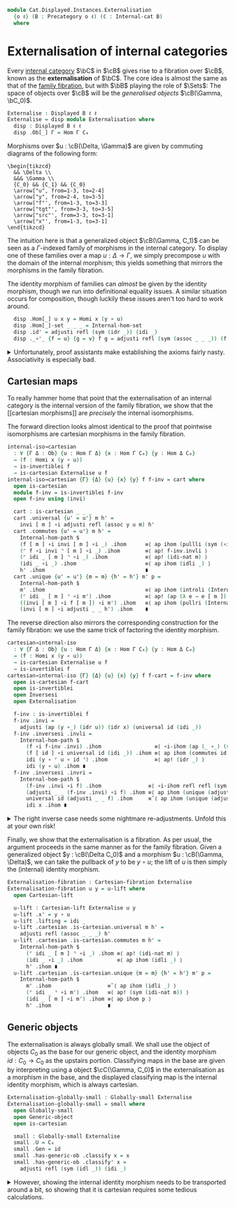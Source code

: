 <!--
```agda
open import Cat.Displayed.GenericObject
open import Cat.Displayed.Cartesian
open import Cat.Displayed.Base
open import Cat.Internal.Base using (Internal-cat)
open import Cat.Prelude

import Cat.Internal.Reasoning
import Cat.Internal.Morphism
import Cat.Internal.Base
import Cat.Reasoning
```
-->

```agda
module Cat.Displayed.Instances.Externalisation
  {o ℓ} (B : Precategory o ℓ) (ℂ : Internal-cat B)
  where
```

<!--
```agda
open Cat.Reasoning B
open Cat.Internal.Base B
open Cat.Internal.Reasoning ℂ
open Cat.Internal.Morphism ℂ
open Displayed
open Internal-hom
```
-->

# Externalisation of internal categories

Every [internal category] $\bC$ in $\cB$ gives rise to a fibration over
$\cB$, known as the **externalisation** of $\bC$. The core idea is
almost the same as that of the [family fibration], but with $\bB$
playing the role of $\Sets$: The space of objects over $\cB$ will be the
_generalised objects_ $\cB(\Gamma, \bC_0)$.

[internal category]: Cat.Internal.Base.html

```agda
Externalise : Displayed B ℓ ℓ
Externalise = disp module Externalisation where
  disp : Displayed B ℓ ℓ
  disp .Ob[_] Γ = Hom Γ C₀
```

Morphisms over $u : \cB(\Delta, \Gamma)$ are given by commuting diagrams
of the following form:

~~~{.quiver}
\begin{tikzcd}
  && \Delta \\
  &&& \Gamma \\
  {C_0} && {C_1} && {C_0}
  \arrow["u", from=1-3, to=2-4]
  \arrow["y", from=2-4, to=3-5]
  \arrow["f"', from=1-3, to=3-3]
  \arrow["tgt"', from=3-3, to=3-5]
  \arrow["src"', from=3-3, to=3-1]
  \arrow["x"', from=1-3, to=3-1]
\end{tikzcd}
~~~

The intuition here is that a generalized object $\cB(\Gamma, C_1)$
can be seen as a $\Gamma$-indexed family of morphisms in the internal
category. To display one of these families over a map
$u : \Delta \to \Gamma$, we simply precompose $u$ with the domain of the
internal morphism; this yields something that mirrors the morphisms in
the family fibration.

The identity morphism of families can *almost* be given by the
identity morphism, though we run into definitional equality issues.
A similar situation occurs for composition, though luckily these
issues aren't too hard to work around.

[family fibration]: Cat.Displayed.Instances.Family.html

```agda
  disp .Hom[_] u x y = Homi x (y ∘ u)
  disp .Hom[_]-set _ _ _ = Internal-hom-set
  disp .id' = adjusti refl (sym (idr _)) (idi _)
  disp ._∘'_ {f = u} {g = v} f g = adjusti refl (sym (assoc _ _ _)) (f [ v ] ∘i g)
```

<details>
<summary>Unfortunately, proof assistants make establishing the axioms
fairly nasty. Associativity is especially bad.
</summary>

```agda
  disp .idr' f =
    Internal-hom-pathp refl (ap (_ ∘_) (idr _)) $
      (f [ id ] ∘i adjusti _ _ (idi _)) .ihom ≡⟨ ∘i-ihom refl (idr _) (idr _) (idr _) refl ⟩
      (f ∘i idi _) .ihom                      ≡⟨ ap ihom (idri _) ⟩
      f .ihom ∎
  disp .idl' {f = u} f =
    Internal-hom-pathp refl (ap (_ ∘_) (idl _)) $
      (adjusti _ _ (idi _) [ u ] ∘i f) .ihom ≡⟨ ∘i-ihom refl refl (ap (_∘ _) (idr _)) (ap ihom (idi-nat u)) refl ⟩
      (idi _ ∘i f) .ihom                     ≡⟨ ap ihom (idli _) ⟩
      f .ihom                                ∎
  disp .assoc' {w = a} {b} {c} {d} {f = u} {g = v} {h = w} f g h =
    Internal-hom-pathp refl (ap (_ ∘_) (assoc _ _ _)) $
    (f [ v ∘ w ] ∘i adjusti _ _ (g [ w ] ∘i h)) .ihom ≡⟨ ∘i-ihom refl refl refl refl (∘i-ihom refl refl (sym (assoc _ _ _)) g-path refl) ⟩
    (f [ v ∘ w ] ∘i g' ∘i h) .ihom                    ≡⟨ ap ihom (associ _ _ _) ⟩
    ((f [ v ∘ w ] ∘i g') ∘i h) .ihom                  ≡⟨ ∘i-ihom refl refl reassoc inner refl ⟩
    (adjusti _ _ (f [ v ] ∘i g) [ w ] ∘i h) .ihom     ∎
    where
      g' : Homi (b ∘ w) (c ∘ v ∘ w)
      g' = coe1→0 (λ i → Homi (b ∘ w) (assoc c v w i)) (g [ w ])

      g-path : g .ihom ∘ w ≡ g' .ihom
      g-path = sym (transport-refl _)

      reassoc : (d ∘ u) ∘ (v ∘ w) ≡ (d ∘ u ∘ v) ∘ w
      reassoc = pulll (sym (assoc _ _ _))

      inner : (f [ v ∘ w ] ∘i g') .ihom ≡ (f [ v ] ∘i g) .ihom ∘ w
      inner =
        (f [ v ∘ w ] ∘i g') .ihom          ≡⟨ ∘i-ihom refl (assoc _ _ _) (assoc _ _ _) (assoc _ _ _) (transport-refl _) ⟩
        ((f [ v ]) [ w ] ∘i g [ w ]) .ihom ≡˘⟨ ap ihom (∘i-nat (f [ v ]) g w) ⟩
        (f [ v ] ∘i g) .ihom ∘ w           ∎
```
</details>

## Cartesian maps

To really hammer home that point that the externalisation of an internal
category is the internal version of the family fibration, we show that
the [[cartesian morphisms]] are *precisely* the internal isomorphisms.

The forward direction looks almost identical to the proof that pointwise
isomorphisms are cartesian morphisms in the family fibration.

```agda
internal-iso→cartesian
  : ∀ {Γ Δ : Ob} {u : Hom Γ Δ} {x : Hom Γ C₀} {y : Hom Δ C₀}
  → (f : Homi x (y ∘ u))
  → is-invertiblei f
  → is-cartesian Externalise u f
internal-iso→cartesian {Γ} {Δ} {u} {x} {y} f f-inv = cart where
  open is-cartesian
  module f-inv = is-invertiblei f-inv
  open f-inv using (invi)

  cart : is-cartesian _ _ _
  cart .universal {u' = u'} m h' =
    invi [ m ] ∘i adjusti refl (assoc y u m) h'
  cart .commutes {u' = u'} m h' =
    Internal-hom-path $
    (f [ m ] ∘i invi [ m ] ∘i _) .ihom      ≡⟨ ap ihom (pullli (sym (∘i-nat f invi m))) ⟩
    (⌜ f ∘i invi ⌝ [ m ] ∘i _) .ihom        ≡⟨ ap! f-inv.invli ⟩
    (⌜ idi _ [ m ] ⌝ ∘i _) .ihom            ≡⟨ ap! (idi-nat m) ⟩
    (idi _ ∘i _) .ihom                      ≡⟨ ap ihom (idli _) ⟩
    h' .ihom                                ∎
  cart .unique {u' = u'} {m = m} {h' = h'} m' p =
    Internal-hom-path $
    m' .ihom                                ≡⟨ ap ihom (introli (Internal-hom-path (ap ihom (idi-nat m)))) ⟩
    (⌜ idi _ [ m ] ⌝ ∘i m') .ihom           ≡⟨ ap! (ap (λ e → e [ m ]) (sym (f-inv.invri)) ∙ ∘i-nat _ _ _) ⟩
    ((invi [ m ] ∘i f [ m ]) ∘i m') .ihom   ≡⟨ ap ihom (pullri (Internal-hom-path (ap ihom p))) ⟩
    (invi [ m ] ∘i adjusti _ _ h') .ihom    ∎
```

The reverse direction also mirrors the corresponding construction for
the family fibration: we use the same trick of factoring the identity
morphism.

```agda
cartesian→internal-iso
  : ∀ {Γ Δ : Ob} {u : Hom Γ Δ} {x : Hom Γ C₀} {y : Hom Δ C₀}
  → (f : Homi x (y ∘ u))
  → is-cartesian Externalise u f
  → is-invertiblei f
cartesian→internal-iso {Γ} {Δ} {u} {x} {y} f f-cart = f-inv where
  open is-cartesian f-cart
  open is-invertiblei
  open Inversesi
  open Externalisation

  f-inv : is-invertiblei f
  f-inv .invi =
    adjusti (ap (y ∘_) (idr u)) (idr x) (universal id (idi _))
  f-inv .inversesi .invli =
    Internal-hom-path $
      (f ∘i f-inv .invi) .ihom                 ≡⟨ ∘i-ihom (ap (_ ∘_) (sym (idr _))) (sym (idr _)) (sym (idr _)) (sym (idr _)) refl ⟩
      (f [ id ] ∘i universal id (idi _)) .ihom ≡⟨ ap ihom (commutes id (idi _)) ⟩
      idi (y ∘ ⌜ u ∘ id ⌝) .ihom               ≡⟨ ap! (idr _) ⟩
      idi (y ∘ u) .ihom ∎
  f-inv .inversesi .invri =
    Internal-hom-path $
      (f-inv .invi ∘i f) .ihom               ≡⟨ ∘i-ihom refl refl (sym (idr _)) refl refl ⟩
      (adjusti _ _ (f-inv .invi) ∘i f) .ihom ≡⟨ ap ihom (unique (adjusti refl (sym (idr _)) (f-inv .invi) ∘i f) f∘f⁻¹∘f≡f*) ⟩
      universal id (adjusti _ _ f) .ihom     ≡˘⟨ ap ihom (unique (adjusti refl (sym (idr _)) (idi _)) f∘id≡f*) ⟩
      idi x .ihom ∎
```
<details>
<summary>The right inverse case needs some nightmare re-adjustments.
Unfold this at your own risk!
</summary>

```agda
    where
      f∘f⁻¹∘f≡f*
        : adjusti _ _ (f [ id ] ∘i adjusti _ _ (f-inv .invi) ∘i f)
        ≡ adjusti refl (ap (_ ∘_) (sym (idr _))) f
      f∘f⁻¹∘f≡f* = Internal-hom-path $
        (f [ id ] ∘i adjusti _ _ (f-inv .invi) ∘i f) .ihom
          ≡⟨ ap ihom (associ _ _ _) ⟩
        ((f [ id ] ∘i adjusti _ _ (f-inv .invi)) ∘i f) .ihom
          ≡⟨ ∘i-ihom refl (ap (y ∘_) (sym (idr _))) (sym (assoc _ _ _)) (∘i-ihom (ap (y ∘_) (sym (idr _))) refl refl refl refl) refl ⟩
        (adjusti refl (sym (assoc _ _ _)) (f [ id ] ∘i universal id (idi _)) ∘i adjusti refl (ap (y ∘_) (sym (idr _))) f) .ihom
          ≡⟨ ∘i-ihom refl refl refl (ap ihom (commutes id (idi _))) refl ⟩
        (idi _ ∘i adjusti refl (ap (y ∘_) (sym (idr _))) f) .ihom ≡⟨ ap ihom (idli _) ⟩
        f .ihom                                                                       ∎
      f∘id≡f* : adjusti _ _ (f [ id ] ∘i adjusti _ _ (idi x)) ≡ adjusti _ _ f
      f∘id≡f* = Internal-hom-path $
        (f [ id ] ∘i adjusti _ _ (idi x)) .ihom ≡⟨ ∘i-ihom refl (idr _) (idr _) (idr _) refl ⟩
        (f ∘i idi _) .ihom                      ≡⟨ ap ihom (idri _) ⟩
        f .ihom ∎
```
</details>

Finally, we show that the externalisation is a fibration. As per usual,
the argument proceeds in the same manner as for the family fibration.
Given a generalized object $y : \cB(\Delta C_0)$ and a morphism $u :
\cB(\Gamma, \Delta)$, we can take the pullback of $y$ to be $y \circ u$;
the lift of $u$ is then simply the (internal) identity morphism.

```agda
Externalisation-fibration : Cartesian-fibration Externalise
Externalisation-fibration u y = u-lift where
  open Cartesian-lift

  u-lift : Cartesian-lift Externalise u y
  u-lift .x' = y ∘ u
  u-lift .lifting = idi _
  u-lift .cartesian .is-cartesian.universal m h' =
    adjusti refl (assoc _ _ _) h'
  u-lift .cartesian .is-cartesian.commutes m h' =
    Internal-hom-path $
      (⌜ idi _ [ m ] ⌝ ∘i _) .ihom ≡⟨ ap! (idi-nat m) ⟩
      (idi _ ∘i _) .ihom           ≡⟨ ap ihom (idli _) ⟩
      h' .ihom ∎
  u-lift .cartesian .is-cartesian.unique {m = m} {h' = h'} m' p =
    Internal-hom-path $
      m' .ihom                  ≡˘⟨ ap ihom (idli _) ⟩
      (⌜ idi _ ⌝ ∘i m') .ihom   ≡⟨ ap! (sym (idi-nat m)) ⟩
      (idi _ [ m ] ∘i m') .ihom ≡⟨ ap ihom p ⟩
      h' .ihom                  ∎
```

## Generic objects

The externalisation is always globally small. We shall use the object of
objects $C_0$ as the base for our generic object, and the identity
morphism $id : C_0 \to C_0$ as the upstairs portion. Classifying maps
in the base are given by interpreting using a object $\cC(\Gamma, C_0)$ in
the externalisation as a morphism in the base, and the displayed
classifying map is the internal identity morphism, which is always
cartesian.

```agda
Externalisation-globally-small : Globally-small Externalise
Externalisation-globally-small = small where
  open Globally-small
  open Generic-object
  open is-cartesian

  small : Globally-small Externalise
  small .U = C₀
  small .Gen = id
  small .has-generic-ob .classify x = x
  small .has-generic-ob .classify' x =
    adjusti refl (sym (idl _)) (idi _)
```

<details>
<summary>However, showing the internal identity morphism needs to
be transported around a bit, so showing that it is cartesian requires
some tedious calculations.
</summary>

```agda
  small .has-generic-ob .classify-cartesian x' .universal m h' =
    adjusti refl (idl _) h'
  small .has-generic-ob .classify-cartesian x' .commutes m h' =
    Internal-hom-path $
      ∘i-ihom refl
        (sym (idl _))
        (sym (assoc _ _ _))
        (ap ihom (idi-nat _) ∙ ap (λ ϕ → idi ϕ .ihom) (sym (idl _)))
        refl
      ∙ ap ihom (idli h')
  small .has-generic-ob .classify-cartesian x' .unique {m = m} m' p =
    Internal-hom-path $
      sym (ap ihom (idli m'))
      ·· ∘i-ihom refl refl (ap (_∘ m) (sym (idl _))) (sym (ap ihom (idi-nat m))) refl
      ·· ap ihom p
```
</details>
